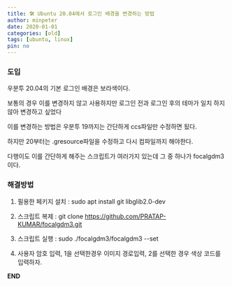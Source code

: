 ```yaml
---
title: 🛠️ Ubuntu 20.04에서 로그인 배경을 변경하는 방법
author: minpeter
date: 2020-01-01
categories: [old]
tags: [ubuntu, linux]
pin: no
---
```


### 도입

우분투 20.04의 기본 로그인 배경은 보라색이다.

보통의 경우 이를 변경하지 않고 사용하지만 로그인 전과 로그인 후의 테마가 일치 하지 않아 변경하고 싶었다

이를 변경하는 방법은 우분투 19까지는 간단하게 ccs파일만 수정하면 됬다.

하지만 20부터는 .gresource파일을 수정하고 다시 컴파일까지 해야한다.

다행이도 이를 간단하게 해주는 스크립트가 여러가지 있는데 그 중 하나가 focalgdm3이다.

### 해결방법

1. 필용한 페키지 설치 : sudo apt install git libglib2.0-dev

2. 스크립트 복제 : git clone https://github.com/PRATAP-KUMAR/focalgdm3.git

3. 스크립트 실행 : sudo ./focalgdm3/focalgdm3 --set

4. 사용자 암호 입력, 1을 선택한경우 이미지 경로입력, 2를 선택한 경우 색상 코드를 입력하자.

**END**